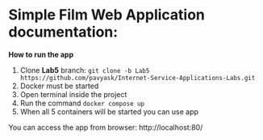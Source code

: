 # Simple Film Web Application documentation:  
**How to run the app**  
1. Clone **Lab5** branch: `git clone -b Lab5 https://github.com/pavyask/Internet-Service-Applications-Labs.git`  
2. Docker must be started  
3. Open terminal inside the project
4. Run the command `docker compose up`
5. When all 5 containers will be started you can use app

You can access the app from browser: http://localhost:80/


